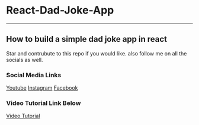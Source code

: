 # React-Dad-Joke-App

---

## How to build a simple dad joke app in react

Star and contrubute to this repo if you would like. also follow me on all the socials as well.

### Social Media Links

[Youtube](https://youtube.com/c/thelifeofadev)
[Instagram](https://www.instagram.com/siteit_solutions)
[Facebook](https://www.facebook.com/SiteitSolutions)

### Video Tutorial Link Below

[Video Tutorial](https://www.youtube.com/watch?v=l7no0jTuPAI)
